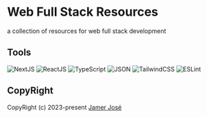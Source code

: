 # Web Full Stack Resources

a collection of resources for web full stack development

## Tools

![NextJS](https://img.shields.io/badge/Next-000000?style=for-the-badge&logo=next.js&logoColor=white)
![ReactJS](https://img.shields.io/badge/React-61DAFB?style=for-the-badge&logo=react&logoColor=white)
![TypeScript](https://img.shields.io/badge/TypeScript-007ACC?style=for-the-badge&logo=typescript&logoColor=white)
![JSON](https://img.shields.io/badge/JSON-000000?style=for-the-badge&logo=json&logoColor=white)
![TailwindCSS](https://img.shields.io/badge/Tailwind-38B2AC?style=for-the-badge&logo=tailwind-css&logoColor=white)
![ESLint](https://img.shields.io/badge/ESLint-4B32C3?style=for-the-badge&logo=eslint&logoColor=white)

## CopyRight

CopyRight (c) 2023-present [Jamer José](https://github.com/jamerrq)
